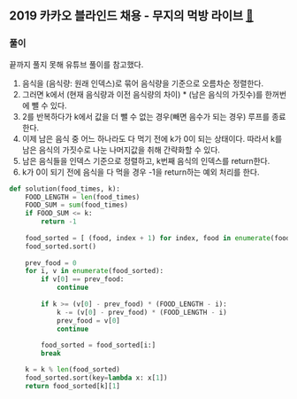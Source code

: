 ## 2019 카카오 블라인드 채용 - 무지의 먹방 라이브 [🔗](https://programmers.co.kr/learn/courses/30/lessons/42891)

 ### 풀이

끝까지 풀지 못해 유튜브 풀이를 참고했다.

1. 음식을 (음식량: 원래 인덱스)로 묶어 음식량을 기준으로 오름차순 정렬한다.
2. 그러면 k에서 (현재 음식량과 이전 음식량의 차이) * (남은 음식의 가짓수)를 한꺼번에 뺄 수 있다.
3. 2를 반복하다가 k에서 값을 더 뺄 수 없는 경우(빼면 음수가 되는 경우) 루프를 종료한다.
4. 이제 남은 음식 중 어느 하나라도 다 먹기 전에 k가 0이 되는 상태이다. 따라서 k를 남은 음식의 가짓수로 나눈 나머지값을 취해 간략화할 수 있다.
5. 남은 음식들을 인덱스 기준으로 정렬하고, k번째 음식의 인덱스를 return한다.
6. k가 0이 되기 전에 음식을 다 먹을 경우 -1을 return하는 예외 처리를 한다.

```python
def solution(food_times, k):
    FOOD_LENGTH = len(food_times)
    FOOD_SUM = sum(food_times)
    if FOOD_SUM <= k:
        return -1
    
    food_sorted = [ (food, index + 1) for index, food in enumerate(food_times) ]
    food_sorted.sort()
    
    prev_food = 0
    for i, v in enumerate(food_sorted):
        if v[0] == prev_food:
            continue
            
        if k >= (v[0] - prev_food) * (FOOD_LENGTH - i):
            k -= (v[0] - prev_food) * (FOOD_LENGTH - i)
            prev_food = v[0]
            continue 
            
        food_sorted = food_sorted[i:]
        break

    k = k % len(food_sorted)
    food_sorted.sort(key=lambda x: x[1])
    return food_sorted[k][1]
```

